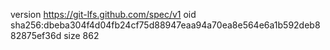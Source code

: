 version https://git-lfs.github.com/spec/v1
oid sha256:dbeba304f4d04fb24cf75d88947eaa94a70ea8e564e6a1b592deb882875ef36d
size 862
